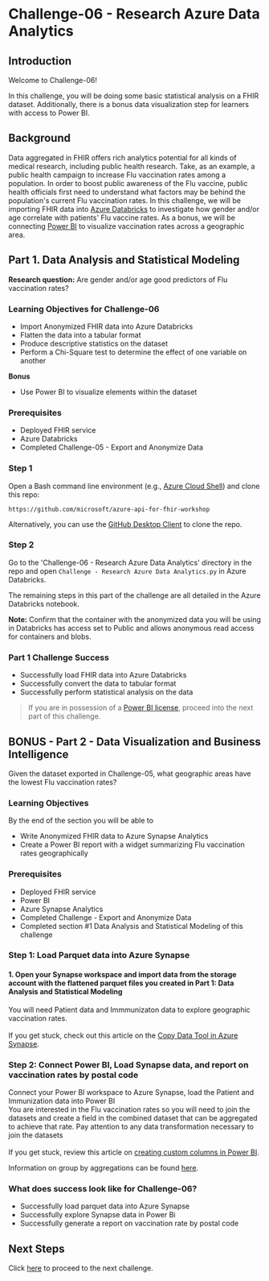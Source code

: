# Challenge-06  - Research Azure Data Analytics

## Introduction
Welcome to Challenge-06!

In this challenge, you will be doing some basic statistical analysis on a FHIR dataset. Additionally, there is a bonus data visualization step for learners with access to Power BI.

## Background
Data aggregated in FHIR offers rich analytics potential for all kinds of medical research, including public health research. Take, as an example, a public health campaign to increase Flu vaccination rates among a population. In order to boost public awareness of the Flu vaccine, public health officials first need to understand what factors may be behind the population's current Flu vaccination rates. In this challenge, we will be importing FHIR data into [Azure Databricks](https://docs.microsoft.com/en-us/azure/databricks/scenarios/what-is-azure-databricks) to investigate how gender and/or age correlate with patients' Flu vaccine rates. As a bonus, we will be connecting [Power BI](https://docs.microsoft.com/en-us/power-bi/) to visualize vaccination rates across a geographic area.

## Part 1. Data Analysis and Statistical Modeling
**Research question:** Are gender and/or age good predictors of Flu vaccination rates?

### Learning Objectives for Challenge-06
* Import Anonymized FHIR data into Azure Databricks
* Flatten the data into a tabular format
* Produce descriptive statistics on the dataset
* Perform a Chi-Square test to determine the effect of one variable on another

**Bonus**
* Use Power BI to visualize elements within the dataset

### Prerequisites 
* Deployed FHIR service
* Azure Databricks
* Completed Challenge-05 - Export and Anonymize Data

### Step 1
Open a Bash command line environment (e.g., [Azure Cloud Shell](https://docs.microsoft.com/en-us/azure/cloud-shell/overview)) and clone this repo: 

	https://github.com/microsoft/azure-api-for-fhir-workshop

Alternatively, you can use the [GitHub Desktop Client](https://desktop.github.com/) to clone the repo.

### Step 2
Go to the 'Challenge-06 - Research Azure Data Analytics' directory in the repo and open `Challenge - Research Azure Data Analytics.py` in Azure Databricks.

	
The remaining steps in this part of the challenge are all detailed in the Azure Databricks notebook.

__Note:__ Confirm that the container with the anonymized data you will be using in Databricks has access set to Public and allows anonymous read access for containers and blobs.

### Part 1 Challenge Success
+ Successfully load FHIR data into Azure Databricks
+ Successfully convert the data to tabular format
+ Successfully perform statistical analysis on the data 

> If you are in possession of a [Power BI license](https://docs.microsoft.com/en-us/power-bi/fundamentals/service-features-license-type), proceed into the next part of this challenge.

## BONUS - Part 2 - Data Visualization and Business Intelligence

Given the dataset exported in Challenge-05, what geographic areas have the lowest Flu vaccination rates? 

### Learning Objectives
By the end of the section you will be able to 
* Write Anonymized FHIR data to Azure Synapse Analytics
* Create a Power BI report with a widget summarizing Flu vaccination rates geographically

### Prerequisites 
* Deployed FHIR service
* Power BI
* Azure Synapse Analytics
* Completed Challenge - Export and Anonymize Data
* Completed section #1 Data Analysis and Statistical Modeling of this challenge

### Step 1: Load Parquet data into Azure Synapse

#### 1. Open your Synapse workspace and import data from the storage account with the flattened parquet files you created in Part 1: Data Analysis and Statistical Modeling  <br />
You will need Patient data and Immmunizaton data to explore geographic vaccination rates. <br />
<br />
If you get stuck, check out this article on the [Copy Data Tool in Azure Synapse](https://docs.microsoft.com/en-us/azure/data-factory/copy-data-tool?tabs=data-factory). <br />


### Step 2: Connect Power BI, Load Synapse data, and report on vaccination rates by postal code <br />
Connect your Power BI workspace to Azure Synapse, load the Patient and Immunization data into Power BI<br />
You are interested in the Flu vaccination rates so you will need to join the datasets and create a field in the combined dataset that can be aggregated to achieve that rate. Pay attention to any data transformation necessary to join the datasets <br/>
<br/>
If you get stuck, review this article on [creating custom columns in Power BI](https://docs.microsoft.com/en-us/power-bi/create-reports/desktop-add-custom-column#:~:text=Use%20Power%20Query%20Editor%20to%20add%20a%20custom%20column,-To%20start%20creating&text=From%20the%20Home%20tab%20on,The%20Custom%20Column%20window%20appears.). <br />

Information on group by aggregations can be found [here](https://docs.microsoft.com/en-us/power-query/group-by#:~:text=Select%20Group%20by%20on%20the,the%20column%20used%20is%20Units).<br />


### What does success look like for Challenge-06?
+ Successfully load parquet data into Azure Synapse
+ Successfully explore Synapse data in Power Bi
+ Successfully generate a report on vaccination rate by postal code

## Next Steps

Click [here](<../Challenge-07 - FHIR service consent capabilities/ReadMe.md>) to proceed to the next challenge.

